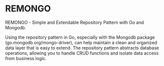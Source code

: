 
# REMONGO
REMONGO - Simple and Extendable Repository Pattern with Go and Mongodb.

Using the repository pattern in Go, especially with the Mongodb package (go.mongodb.org/mongo-driver), can help maintain a clean and organized data layer that is easy to extend. The repository pattern abstracts database operations, allowing you to handle CRUD functions and isolate data access from business logic.